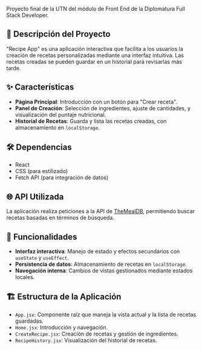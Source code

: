 Proyecto final de la UTN del módulo de Front End de la Diplomatura Full Stack Developer.

## 🥗 Descripción del Proyecto
"Recipe App" es una aplicación interactiva que facilita a los usuarios la creación de recetas personalizadas mediante una interfaz intuitiva. Las recetas creadas se pueden guardar en un historial para revisarlas más tarde.

## ✨ Características
- **Página Principal**: Introducción con un botón para "Crear receta".
- **Panel de Creación**: Selección de ingredientes, ajuste de cantidades, y visualización del puntaje nutricional.
- **Historial de Recetas**: Guarda y lista las recetas creadas, con almacenamiento en `localStorage`.

## 🛠️ Dependencias
- React
- CSS (para estilizado)
- Fetch API (para integración de datos)

## 🌐 API Utilizada
La aplicación realiza peticiones a la API de [TheMealDB](https://www.themealdb.com/), permitiendo buscar recetas basadas en términos de búsqueda.

## 🎨 Funcionalidades
- **Interfaz interactiva**: Manejo de estado y efectos secundarios con `useState` y `useEffect`.
- **Persistencia de datos**: Almacenamiento de recetas en `localStorage`.
- **Navegación interna**: Cambios de vistas gestionados mediante estados locales.

## 🏗️ Estructura de la Aplicación
- `App.jsx`: Componente raíz que maneja la vista actual y la lista de recetas guardadas.
- `Home.jsx`: Introducción y navegación.
- `CreateRecipe.jsx`: Creación de recetas y gestión de ingredientes.
- `RecipeHistory.jsx`: Visualización del historial de recetas.
